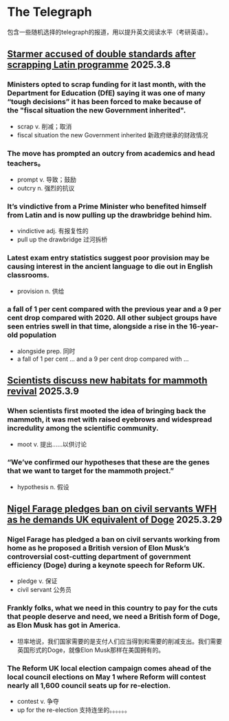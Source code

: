 # The Telegraph

包含一些随机选择的telegraph的报道，用以提升英文阅读水平（考研英语）。

## [Starmer accused of double standards after scrapping Latin programme](https://www.telegraph.co.uk/politics/2025/03/07/starmer-accused-double-standards-scrapping-latin-programme/?&ICID=continue_without_subscribing_reg_first) 2025.3.8

### Ministers opted to scrap funding for it last month, with the Department for Education (DfE) saying it was one of many “tough decisions” it has been forced to make because of the "fiscal situation the new Government inherited".

- scrap v. 削减；取消
- fiscal situation the new Government inherited 新政府继承的财政情况

### The move has prompted an outcry from academics and head teachers。

- prompt v. 导致；鼓励
- outcry n. 强烈的抗议

### It’s vindictive from a Prime Minister who benefited himself from Latin and is now pulling up the drawbridge behind him.

- vindictive adj. 有报复性的
- pull up the drawbridge 过河拆桥

### Latest exam entry statistics suggest poor provision may be causing interest in the ancient language to die out in English classrooms.

- provision n. 供给

### a fall of 1 per cent compared with the previous year and a 9 per cent drop compared with 2020. All other subject groups have seen entries swell in that time, alongside a rise in the 16-year-old population

- alongside prep. 同时
- a fall of 1 per cent ... and a 9 per cent drop compared with ...


## [Scientists discuss new habitats for mammoth revival](https://www.telegraph.co.uk/science/2025/03/08/scientists-discuss-new-habitats-for-mammoth-revival/) 2025.3.9

### When scientists first mooted the idea of bringing back the mammoth, it was met with raised eyebrows and widespread incredulity among the scientific community.

- moot v. 提出......以供讨论

### “We’ve confirmed our hypotheses that these are the genes that we want to target for the mammoth project.”

- hypothesis n. 假设


## [Nigel Farage pledges ban on civil servants WFH as he demands UK equivalent of Doge](https://www.telegraph.co.uk/politics/2025/03/29/nigel-farage-ban-civil-servants-wfh-uk-doge/) 2025.3.29

### Nigel Farage has pledged a ban on civil servants working from home as he proposed a British version of Elon Musk’s controversial cost-cutting department of government efficiency (Doge) during a keynote speech for Reform UK.

- pledge v. 保证
- civil servant 公务员

### Frankly folks, what we need in this country to pay for the cuts that people deserve and need, we need a British form of Doge, as Elon Musk has got in America. 

- 坦率地说，我们国家需要的是支付人们应当得到和需要的削减支出。我们需要英国形式的Doge，就像Elon Musk那样在美国拥有的。

### The Reform UK local election campaign comes ahead of the local council elections on May 1 where Reform will contest nearly all 1,600 council seats up for re-election.

- contest v. 争夺
- up for the re-election 支持连坐的。。。。。。

